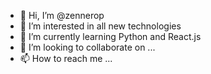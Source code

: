 - 👋 Hi, I’m @zennerop
- 👀 I’m interested in all new technologies
- 🌱 I’m currently learning Python and React.js
- 💞️ I’m looking to collaborate on ...
- 📫 How to reach me ...

<!---
zennerop/zennerop is a ✨ special ✨ repository because its `README.md` (this file) appears on your GitHub profile.
You can click the Preview link to take a look at your changes.
--->
